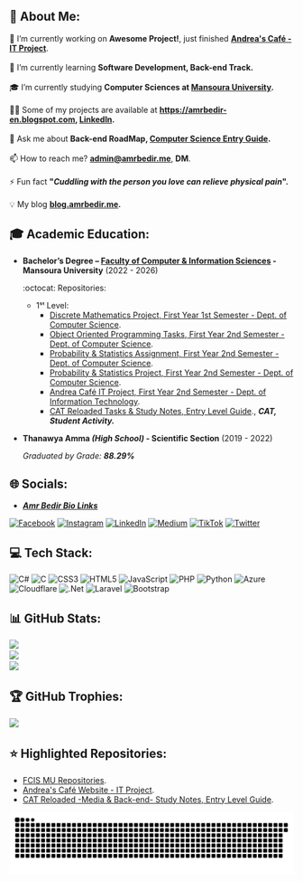 ## 💫 About Me:
🔭 I’m currently working on **Awesome Project!**, just finished [**Andrea's Café - IT Project**](https://github.com/AmrBedir/andrea-cafe).<br><br>🌱 I’m currently learning **Software Development, Back-end Track.**<br><br>🎓 I’m currently studying **Computer Sciences at [Mansoura University](https://www.mans.edu.eg/en/).**<br><br>👨‍💻 Some of my projects are available at **https://amrbedir-en.blogspot.com, [LinkedIn](https://www.linkedin.com/in/amrbedir/).**<br><br>💬 Ask me about **Back-end RoadMap, [Computer Science Entry Guide](https://github.com/AmrBedir/CS-Degree-Courses).**<br><br>📫 How to reach me? **admin@amrbedir.me**, **DM**.<br><br>⚡ Fun fact **"*Cuddling with the person you love can relieve physical pain*".**<br><br>💡 My blog **[blog.amrbedir.me](https://blog.amrbedir.me/).**<br>

## 🎓 Academic Education:
* **Bachelor’s Degree – [Faculty of Computer & Information Sciences](https://csifac.mans.edu.eg/index.php/en/) - Mansoura University** (2022 - 2026)


  :octocat: Repositories:
  * 1ˢᵗ Level:
    * [Discrete Mathematics Project, First Year 1st Semester - Dept. of Computer Science](https://github.com/AmrBedir/DiscreteMathProject).
    * [Object Oriented Programming Tasks, First Year 2nd Semester - Dept. of Computer Science](https://github.com/AmrBedir/OOP-Tasks).
    * [Probability & Statistics Assignment, First Year 2nd Semester - Dept. of Computer Science](https://github.com/AmrBedir/Probability_Assignment).
    * [Probability & Statistics Project, First Year 2nd Semester - Dept. of Computer Science](https://github.com/AmrBedir/Probability_Project).
    * [Andrea Café IT Project, First Year 2nd Semester - Dept. of Information Technology](https://github.com/AmrBedir/andrea-cafe).
    * [CAT Reloaded Tasks & Study Notes, Entry Level Guide](https://github.com/AmrBedir/CATReloaded-Task)., ***CAT, Student Activity.***


* **Thanawya Amma _(High School)_ - Scientific Section** (2019 - 2022)
  
  *Graduated by Grade: **88.29%***

## 🌐 Socials:
* *[**Amr Bedir Bio Links**](https://bio.link/amrbedir)*

[![Facebook](https://img.shields.io/badge/Facebook-%231877F2.svg?logo=Facebook&logoColor=white)](https://facebook.com/AmrBedir.eg) [![Instagram](https://img.shields.io/badge/Instagram-%23E4405F.svg?logo=Instagram&logoColor=white)](https://instagram.com/amrbedir.eg) [![LinkedIn](https://img.shields.io/badge/LinkedIn-%230077B5.svg?logo=linkedin&logoColor=white)](https://linkedin.com/in/amrbedir) [![Medium](https://img.shields.io/badge/Medium-12100E?logo=medium&logoColor=white)](https://medium.com/@amrbedir) [![TikTok](https://img.shields.io/badge/TikTok-%23000000.svg?logo=TikTok&logoColor=white)](https://tiktok.com/@amrbedir.eg) [![Twitter](https://img.shields.io/badge/Twitter-%231DA1F2.svg?logo=Twitter&logoColor=white)](https://twitter.com/AMRBEDIR__) 

## 💻 Tech Stack:
![C#](https://img.shields.io/badge/c%23-%23239120.svg?style=for-the-badge&logo=c-sharp&logoColor=white) ![C](https://img.shields.io/badge/c-%2300599C.svg?style=for-the-badge&logo=c&logoColor=white) ![CSS3](https://img.shields.io/badge/css3-%231572B6.svg?style=for-the-badge&logo=css3&logoColor=white) ![HTML5](https://img.shields.io/badge/html5-%23E34F26.svg?style=for-the-badge&logo=html5&logoColor=white) ![JavaScript](https://img.shields.io/badge/javascript-%23323330.svg?style=for-the-badge&logo=javascript&logoColor=%23F7DF1E) ![PHP](https://img.shields.io/badge/php-%23777BB4.svg?style=for-the-badge&logo=php&logoColor=white) ![Python](https://img.shields.io/badge/python-3670A0?style=for-the-badge&logo=python&logoColor=ffdd54) ![Azure](https://img.shields.io/badge/azure-%230072C6.svg?style=for-the-badge&logo=azure-devops&logoColor=white) ![Cloudflare](https://img.shields.io/badge/Cloudflare-F38020?style=for-the-badge&logo=Cloudflare&logoColor=white) ![.Net](https://img.shields.io/badge/.NET-5C2D91?style=for-the-badge&logo=.net&logoColor=white) ![Laravel](https://img.shields.io/badge/laravel-%23FF2D20.svg?style=for-the-badge&logo=laravel&logoColor=white) ![Bootstrap](https://img.shields.io/badge/bootstrap-%23563D7C.svg?style=for-the-badge&logo=bootstrap&logoColor=white)
## 📊 GitHub Stats:
![](https://github-readme-stats.vercel.app/api?username=AmrBedir&theme=default&hide_border=false&include_all_commits=true&count_private=false)<br/>
![](https://github-readme-streak-stats.herokuapp.com/?user=AmrBedir&theme=default&hide_border=false)<br/>
![](https://github-readme-stats.vercel.app/api/top-langs/?username=AmrBedir&theme=default&hide_border=false&include_all_commits=true&count_private=false&layout=compact)

## 🏆 GitHub Trophies:
![](https://github-profile-trophy.vercel.app/?username=AmrBedir&theme=flat&no-frame=false&no-bg=false&margin-w=4)

<!-- Proudly created with GPRM ( https://gprm.itsvg.in ) -->

## ⭐ Highlighted Repositories:
* [FCIS MU Repositories](https://github.com/stars/AmrBedir/lists/fcis-mu).
* [Andrea's Café Website - IT Project](https://github.com/AmrBedir/andrea-cafe).
* [CAT Reloaded -Media & Back-end- Study Notes, Entry Level Guide](https://github.com/AmrBedir/CATReloaded-Task).

![Snake animation](./assets/github-contribution-grid-snake.svg)
